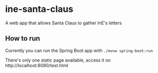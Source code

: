 # ine-santa-claus
A web app that allows Santa Claus to gather InE's letters

## How to run
Currently you can run the Spring Boot app with `./mvnw spring-boot:run`

There's only one static page available, access it on http://localhost:8080/test.html
